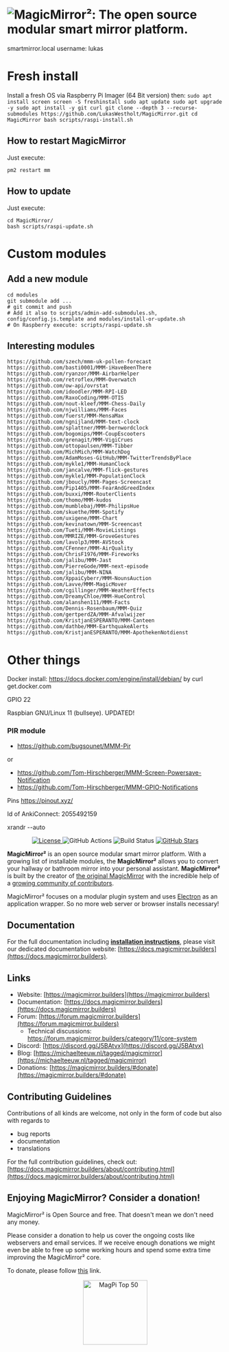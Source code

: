 # ![MagicMirror²: The open source modular smart mirror platform.](.github/header.png)

smartmirror.local
username: lukas

# Fresh install

Install a fresh OS via Raspberry Pi Imager (64 Bit version) then:
``
sudo apt install screen
screen -S freshinstall
sudo apt update
sudo apt upgrade -y
sudo apt install -y git curl
git clone --depth 3 --recurse-submodules https://github.com/LukasWestholt/MagicMirror.git
cd MagicMirror
bash scripts/raspi-install.sh
``

## How to restart MagicMirror

Just execute:
```
pm2 restart mm
```

## How to update

Just execute:
```
cd MagicMirror/
bash scripts/raspi-update.sh
```

# Custom modules

## Add a new module

```
cd modules
git submodule add ...
# git commit and push
# Add it also to scripts/admin-add-submodules.sh, config/config.js.template and modules/install-or-update.sh
# On Raspberry execute: scripts/raspi-update.sh
```

## Interesting modules

```
https://github.com/szech/mmm-uk-pollen-forecast
https://github.com/basti0001/MMM-iHaveBeenThere
https://github.com/ryanzor/MMM-AirbarHelper
https://github.com/retroflex/MMM-Overwatch
https://github.com/ow-api/ovrstat
https://github.com/idoodler/MMM-RPI-LED
https://github.com/RaxoCoding/MMM-OTIS
https://github.com/nout-kleef/MMM-Chess-Daily
https://github.com/njwilliams/MMM-Faces
https://github.com/fuerst/MMM-MensaMax
https://github.com/ngnijland/MMM-text-clock
https://github.com/splattner/MMM-bernwordclock
https://github.com/bogomips/MMM-CoupEscooters
https://github.com/grenagit/MMM-VigiCrues
https://github.com/ottopaulsen/MMM-Tibber
https://github.com/MichMich/MMM-WatchDog
https://github.com/AdamMoses-GitHub/MMM-TwitterTrendsByPlace
https://github.com/mykle1/MMM-HumanClock
https://github.com/jancalve/MMM-flick-gestures
https://github.com/mykle1/MMM-PopulationClock
https://github.com/jboucly/MMM-Pages-Screencast
https://github.com/Pip1405/MMM-FearAndGreedIndex
https://github.com/buxxi/MMM-RouterClients
https://github.com/thomo/MMM-kudos
https://github.com/mumblebaj/MMM-PhilipsHue
https://github.com/skuethe/MMM-Spotify
https://github.com/uxigene/MMM-Chart
https://github.com/kevinatown/MMM-Screencast
https://github.com/Tueti/MMM-MovieListings
https://github.com/MMRIZE/MMM-GroveGestures
https://github.com/lavolp3/MMM-AVStock
https://github.com/CFenner/MMM-AirQuality
https://github.com/ChrisF1976/MMM-Fireworks
https://github.com/jalibu/MMM-Jast
https://github.com/PierreGode/MMM-next-episode
https://github.com/jalibu/MMM-NINA
https://github.com/XppaiCyberr/MMM-NounsAuction
https://github.com/Lavve/MMM-MagicMover
https://github.com/cgillinger/MMM-WeatherEffects
https://github.com/DreamyChloe/MMM-HueControl
https://github.com/alanshen111/MMM-Facts
https://github.com/Dennis-Rosenbaum/MMM-Quiz
https://github.com/gertperdZA/MMM-Afvalwijzer
https://github.com/KristjanESPERANTO/MMM-Canteen
https://github.com/dathbe/MMM-EarthquakeAlerts
https://github.com/KristjanESPERANTO/MMM-ApothekenNotdienst
```

# Other things

Docker install: https://docs.docker.com/engine/install/debian/ by curl get.docker.com

GPIO 22

Raspbian GNU/Linux 11 (bullseye). UPDATED!


### PIR module
- https://github.com/bugsounet/MMM-Pir

or

- https://github.com/Tom-Hirschberger/MMM-Screen-Powersave-Notification
- https://github.com/Tom-Hirschberger/MMM-GPIO-Notifications


Pins https://pinout.xyz/

Id of AnkiConnect: 2055492159


xrandr --auto



<p style="text-align: center">
  <a href="https://choosealicense.com/licenses/mit">
  <img src="https://img.shields.io/badge/license-MIT-blue.svg" alt="License">
 </a>
 <img src="https://img.shields.io/github/actions/workflow/status/magicmirrororg/magicmirror/automated-tests.yaml" alt="GitHub Actions">
 <img src="https://img.shields.io/github/check-runs/magicmirrororg/magicmirror/master" alt="Build Status">
 <a href="https://github.com/MagicMirrorOrg/MagicMirror">
  <img src="https://img.shields.io/github/stars/magicmirrororg/magicmirror?style=social" alt="GitHub Stars">
 </a>
</p>

**MagicMirror²** is an open source modular smart mirror platform. With a growing list of installable modules, the **MagicMirror²** allows you to convert your hallway or bathroom mirror into your personal assistant. **MagicMirror²** is built by the creator of [the original MagicMirror](https://michaelteeuw.nl/tagged/magicmirror) with the incredible help of a [growing community of contributors](https://github.com/MagicMirrorOrg/MagicMirror/graphs/contributors).

MagicMirror² focuses on a modular plugin system and uses [Electron](https://www.electronjs.org/) as an application wrapper. So no more web server or browser installs necessary!

## Documentation

For the full documentation including **[installation instructions](https://docs.magicmirror.builders/getting-started/installation.html)**, please visit our dedicated documentation website: [https://docs.magicmirror.builders](https://docs.magicmirror.builders).

## Links

- Website: [https://magicmirror.builders](https://magicmirror.builders)
- Documentation: [https://docs.magicmirror.builders](https://docs.magicmirror.builders)
- Forum: [https://forum.magicmirror.builders](https://forum.magicmirror.builders)
  - Technical discussions: <https://forum.magicmirror.builders/category/11/core-system>
- Discord: [https://discord.gg/J5BAtvx](https://discord.gg/J5BAtvx)
- Blog: [https://michaelteeuw.nl/tagged/magicmirror](https://michaelteeuw.nl/tagged/magicmirror)
- Donations: [https://magicmirror.builders/#donate](https://magicmirror.builders/#donate)

## Contributing Guidelines

Contributions of all kinds are welcome, not only in the form of code but also with regards to

- bug reports
- documentation
- translations

For the full contribution guidelines, check out: [https://docs.magicmirror.builders/about/contributing.html](https://docs.magicmirror.builders/about/contributing.html)

## Enjoying MagicMirror? Consider a donation!

MagicMirror² is Open Source and free. That doesn't mean we don't need any money.

Please consider a donation to help us cover the ongoing costs like webservers and email services.
If we receive enough donations we might even be able to free up some working hours and spend some extra time improving the MagicMirror² core.

To donate, please follow [this](https://www.paypal.com/cgi-bin/webscr?cmd=_s-xclick&hosted_button_id=G5D8E9MR5DTD2&source=url) link.

<p style="text-align: center">
  <a href="https://forum.magicmirror.builders/topic/728/magicmirror-is-voted-number-1-in-the-magpi-top-50"><img src="https://magicmirror.builders/img/magpi-best-watermark-custom.png" width="150" alt="MagPi Top 50"></a>
</p>
